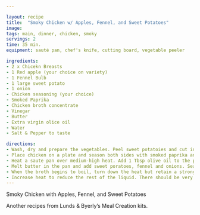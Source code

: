 ```yaml
---

layout: recipe
title:  "Smoky Chicken w/ Apples, Fennel, and Sweet Potatoes"
image: 
tags: main, dinner, chicken, smoky
servings: 2
time: 35 min.
equipment: sauté pan, chef's knife, cutting board, vegetable peeler

ingredients:
- 2 x Chicekn Breasts
- 1 Red apple (your choice on variety)
- 1 Fennel Bulb
- 1 large sweet potato
- 1 onion
- Chicken seasoning (your choice)
- Smoked Paprika
- Chicken broth concentrate
- Vinegar
- Butter
- Extra virgin olice oil
- Water
- Salt & Pepper to taste

directions:
- Wash, dry and prepare the vegetables. Peel sweet potatoies and cut into medium dice cubes. Dice apple with skin on; discard core. Cut fennel bulb in half lengthwise, cut out the core and thily slice bulb. Peel and thinly slice onion. Pour vinegar over the diced apples and toss gently to coat.
- Place chicken on a plate and season both sides with smoked paprika and chicken seasoning on the chicken.
- Heat a saute pan over medium-high heat. Add 1 Tbsp olive oil to the pan. Carefully place chicken in the pan and sear for 3-4 minutes per side. Remove chicken from pan and let rest on a clean plate.
- Melt butter in the pan and add sweet poratoes, fennel and onions. Season veggies with reminaing seasoning and sauté them for 4-5 minutes. Return the chicken to the pan and add chicekn broth concentrate and 1 cup water.
- When the broth begins to boil, turn down the heat but retain a strong simmer. Summer until liquid has reduced by half its volume. Add apples to the pan and continue cooking for another 4-5 minutes. When apples start to soften, remove chicken and slice.
- Increase heat to reduce the rest of the liquid. There should be very little liquid remaining in the pan before serving. With liquid cooked away, sauté veggies until they being to brown. Divide veggies between 2 plates and top with sliced chicken.
---
```

Smoky Chicken with Apples, Fennel, and Sweet Potatoes

Another recipes from Lunds & Byerly’s Meal Creation kits.
